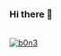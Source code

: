 ### Hi there 👋

<!--
**lalouabd/lalouabd** is a ✨ _special_ ✨ repository because its `README.md` (this file) appears on your GitHub profile.

Here are some ideas to get you started:

- 🔭 I’m currently working on ...
- 🌱 I’m currently learning ...
- 👯 I’m looking to collaborate on ...
- 🤔 I’m looking for help with ...
- 💬 Ask me about ...
- 📫 How to reach me: ...
- 😄 Pronouns: ...
- ⚡ Fun fact: ...
-->

<br/>
<a href="https://github.com/lalouabd">
<img align="center" src="https://github-readme-stats.vercel.app/api?username=lalouabd&show_icons=true&theme=gotham&include_all_commits=true&count_private=true" alt="b0n3" />
</a>

